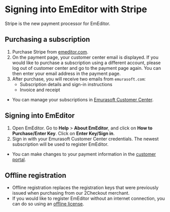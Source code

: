 # Signing into EmEditor with Stripe

Stripe is the new payment processor for EmEditor.

## Purchasing a subscription

1. Purchase Stripe from [emeditor.com](https://www.emeditor.com/).
2. On the payment page, your customer center email is displayed. If you would like to purchase a subscription using a different account, please log out of customer center and go to the payment page again. You can then enter your email address in the payment page.
3. After purchase, you will receive two emails from `emurasoft.com`:
    - Subscription details and sign-in instructions
    - Invoice and receipt

- You can manage your subscriptions in [Emurasoft Customer Center](https://support.emeditor.com/en/account/subscriptions).

## Signing into EmEditor

1. Open EmEditor. Go to **Help** &gt; **About EmEditor**, and click on **How to Purchase/Enter Key**. Click on **Enter Key/Sign in**.
2. Sign in with your Emurasoft Customer Center credentials. The newest subscription will be used to register EmEditor.

- You can make changes to your payment information in the [customer portal](https://billing.stripe.com/p/login/14k7w2fK6g9Ca9q9AA).

## Offline registration

- Offline registration replaces the registration keys that were previously issued when purchasing from our 2Checkout merchant.
- If you would like to register EmEditor without an internet connection, you can do so using an [offline license](../offline_registration/index).